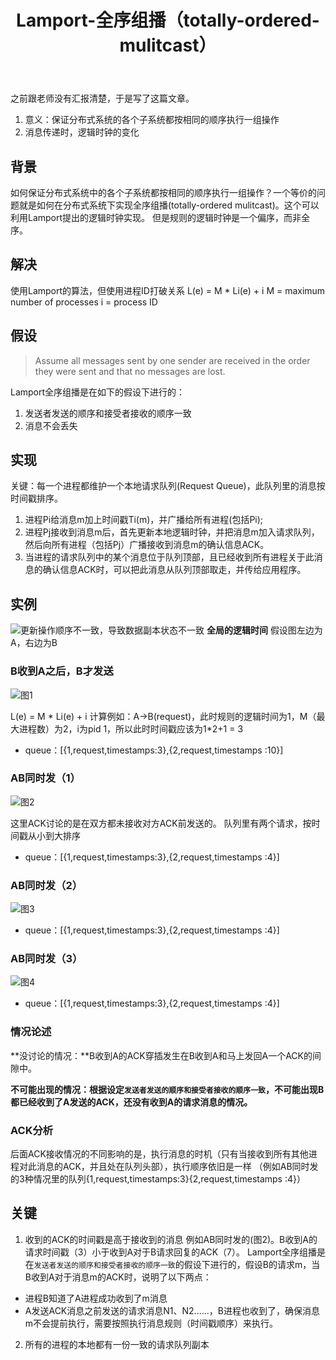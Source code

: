 ﻿---
title: Lamport-全序组播（totally-ordered-mulitcast）
tag: 
- logic clock
categories: distributed
---

之前跟老师没有汇报清楚，于是写了这篇文章。
1. 意义：保证分布式系统的各个子系统都按相同的顺序执行一组操作
2. 消息传递时，逻辑时钟的变化
<!-- more -->
## 背景
如何保证分布式系统中的各个子系统都按相同的顺序执行一组操作？一个等价的问题就是如何在分布式系统下实现全序组播(totally-ordered mulitcast)。这个可以利用Lamport提出的逻辑时钟实现。
但是规则的逻辑时钟是一个偏序，而非全序。

## 解决
使用Lamport的算法，但使用进程ID打破关系
L(e) = M * Li(e) + i
M = maximum number of processes
i = process ID

## 假设
>Assume all messages sent by one sender are received in the order they were sent and that no messages are lost.

Lamport全序组播是在如下的假设下进行的：
1. 发送者发送的顺序和接受者接收的顺序一致
2. 消息不会丢失

## 实现
关键：每一个进程都维护一个本地请求队列(Request Queue)，此队列里的消息按时间戳排序。

1. 进程Pi给消息m加上时间戳Ti(m)，并广播给所有进程(包括Pi);
2. 进程Pj接收到消息m后，首先更新本地逻辑时钟，并把消息m加入请求队列，然后向所有进程（包括Pj）广播接收到消息m的确认信息ACK。
3. 当进程的请求队列中的某个消息位于队列顶部，且已经收到所有进程关于此消息的确认信息ACK时，可以把此消息从队列顶部取走，并传给应用程序。

## 实例
![
更新操作顺序不一致，导致数据副本状态不一致](https://upload-images.jianshu.io/upload_images/5753761-ed0370f8d7446632.png?imageMogr2/auto-orient/strip%7CimageView2/2/w/1240)
**全局的逻辑时间**
假设图左边为A，右边为B

### B收到A之后，B才发送
![图1](https://upload-images.jianshu.io/upload_images/5753761-5f38169f1e5ff676.png?imageMogr2/auto-orient/strip%7CimageView2/2/w/1240)

L(e) = M * Li(e) + i
计算例如：A->B(request)，此时规则的逻辑时间为1，M（最大进程数）为2，i为pid 1，所以此时时间戳应该为1*2+1 = 3
- queue：[{1,request,timestamps:3},{2,request,timestamps :10}]

### AB同时发（1）

![图2](https://upload-images.jianshu.io/upload_images/5753761-1c1088f905de6cb5.png?imageMogr2/auto-orient/strip%7CimageView2/2/w/1240)

这里ACK讨论的是在双方都未接收对方ACK前发送的。
队列里有两个请求，按时间戳从小到大排序
- queue：[{1,request,timestamps:3},{2,request,timestamps :4}]

### AB同时发（2）
![图3](https://upload-images.jianshu.io/upload_images/5753761-703211dfb682b5c3.png?imageMogr2/auto-orient/strip%7CimageView2/2/w/1240)

- queue：[{1,request,timestamps:3},{2,request,timestamps :4}]

### AB同时发（3）
![图4](https://upload-images.jianshu.io/upload_images/5753761-8fa6a14bd21fb52f.png?imageMogr2/auto-orient/strip%7CimageView2/2/w/1240)

- queue：[{1,request,timestamps:3},{2,request,timestamps :4}]

### 情况论述
**没讨论的情况：**B收到A的ACK穿插发生在B收到A和马上发回A一个ACK的间隙中。

**不可能出现的情况：**根据设定``发送者发送的顺序和接受者接收的顺序一致``，不可能出现**B都已经收到了A发送的ACK，还没有收到A的请求消息的情况。**

### ACK分析
后面ACK接收情况的不同影响的是，执行消息的时机（只有当接收到所有其他进程对此消息的ACK，并且处在队列头部），执行顺序依旧是一样
（例如AB同时发的3种情况里的队列{1,request,timestamps:3}{2,request,timestamps :4}）


## 关键
1. 收到的ACK的时间戳是高于接收到的消息
例如AB同时发的(图2)。B收到A的请求时间戳（3）小于收到A对于B请求回复的ACK（7）。
Lamport全序组播是在``发送者发送的顺序和接受者接收的顺序一致``的假设下进行的，假设B的请求m，当B收到A对于消息m的ACK时，说明了以下两点：
- 进程B知道了A进程成功收到了m消息
- A发送ACK消息之前发送的请求消息N1、N2......，B进程也收到了，确保消息m不会提前执行，需要按照执行消息规则（时间戳顺序）来执行。

2. 所有的进程的本地都有一份一致的请求队列副本




